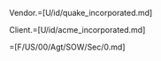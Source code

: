 Vendor.=[U/id/quake_incorporated.md]

Client.=[U/id/acme_incorporated.md]

=[F/US/00/Agt/SOW/Sec/0.md]
